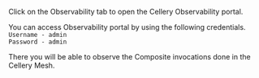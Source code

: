 Click on the Observability tab to open the Cellery Observability portal.

You can access Observability portal by using the following credentials.  
`Username - admin`  
`Password - admin`

There you will be able to observe the Composite invocations done in the Cellery Mesh.
